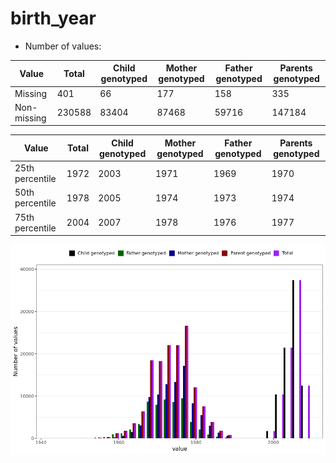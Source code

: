 # birth_year
- Number of values:

| Value | Total | Child genotyped | Mother genotyped | Father genotyped | Parents genotyped |
| ----- | ----- | --------------- | ---------------- | ---------------- |---------------- |
| Missing | 401 | 66 | 177 | 158 | 335 |
| Non-missing | 230588 | 83404 | 87468 | 59716 | 147184 |

| Value | Total | Child genotyped | Mother genotyped | Father genotyped | Parents genotyped |
| ----- | ----- | --------------- | ---------------- | ---------------- |---------------- |
| 25th percentile | 1972 | 2003 | 1971 | 1969 | 1970 |
| 50th percentile | 1978 | 2005 | 1974 | 1973 | 1974 |
| 75th percentile | 2004 | 2007 | 1978 | 1976 | 1977 |



![](birth_year_n.png)



